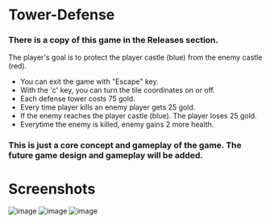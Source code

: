 # Tower-Defense
### There is a copy of this game in the Releases section.  
The player's goal is to protect the player castle (blue) from the enemy castle (red). 

- You can exit the game with "Escape" key.
- With the 'c' key, you can turn the tile coordinates on or off.
- Each defense tower costs 75 gold.
- Every time player kills an enemy player gets 25 gold.
- If the enemy reaches the player castle (blue). The player loses 25 gold.
- Everytime the enemy is killed, enemy gains 2 more health.

### This is just a core concept and gameplay of the game. The future game design and gameplay will be added.

# Screenshots
![image](https://user-images.githubusercontent.com/45359225/188328200-1a749627-fe24-4650-be01-19457ca43acf.png)
![image](https://user-images.githubusercontent.com/45359225/188328695-84dab3ac-9e3f-42ca-97b1-1fc383c90dbc.png)
![image](https://user-images.githubusercontent.com/45359225/188328715-ce1d1642-92ce-41ee-ba22-54ca841cac65.png)

